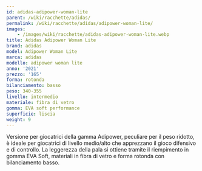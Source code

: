 ```yaml
---
id: adidas-adipower-woman-lite
parent: /wiki/racchette/adidas/
permalink: /wiki/racchette/adidas/adipower-woman-lite/
images:
    - /images/wiki/racchette/adidas-adipower-woman-lite.webp
title: Adidas Adipower Woman Lite
brand: adidas
model: Adipower Woman Lite
marca: adidas
modello: adipower woman lite
anno: '2021'
prezzo: '165'
forma: rotonda
bilanciamento: basso
peso: 340-355
livello: intermedio
materiale: fibra di vetro
gomma: EVA soft performance
superficie: liscia
weight: 9
---
```

Versione per giocatrici della gamma Adipower, peculiare per il peso ridotto, è ideale per giocatrici di livello medio/alto che apprezzano il gioco difensivo e di controllo. La leggerezza della pala si ottiene tramite il riempimento in gomma EVA Soft, materiali in fibra di vetro e forma rotonda con bilanciamento basso.